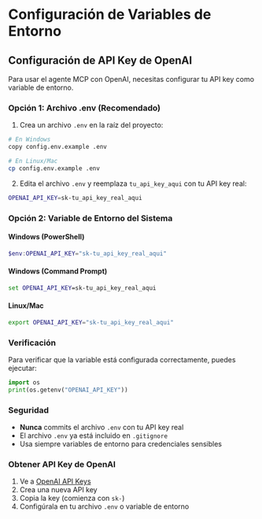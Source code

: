 # Configuración de Variables de Entorno

## Configuración de API Key de OpenAI

Para usar el agente MCP con OpenAI, necesitas configurar tu API key como variable de entorno.

### Opción 1: Archivo .env (Recomendado)

1. Crea un archivo `.env` en la raíz del proyecto:

```bash
# En Windows
copy config.env.example .env

# En Linux/Mac
cp config.env.example .env
```

2. Edita el archivo `.env` y reemplaza `tu_api_key_aqui` con tu API key real:

```bash
OPENAI_API_KEY=sk-tu_api_key_real_aqui
```

### Opción 2: Variable de Entorno del Sistema

#### Windows (PowerShell)

```powershell
$env:OPENAI_API_KEY="sk-tu_api_key_real_aqui"
```

#### Windows (Command Prompt)

```cmd
set OPENAI_API_KEY=sk-tu_api_key_real_aqui
```

#### Linux/Mac

```bash
export OPENAI_API_KEY="sk-tu_api_key_real_aqui"
```

### Verificación

Para verificar que la variable está configurada correctamente, puedes ejecutar:

```python
import os
print(os.getenv("OPENAI_API_KEY"))
```

### Seguridad

- **Nunca** commits el archivo `.env` con tu API key real
- El archivo `.env` ya está incluido en `.gitignore`
- Usa siempre variables de entorno para credenciales sensibles

### Obtener API Key de OpenAI

1. Ve a [OpenAI API Keys](https://platform.openai.com/api-keys)
2. Crea una nueva API key
3. Copia la key (comienza con `sk-`)
4. Configúrala en tu archivo `.env` o variable de entorno
